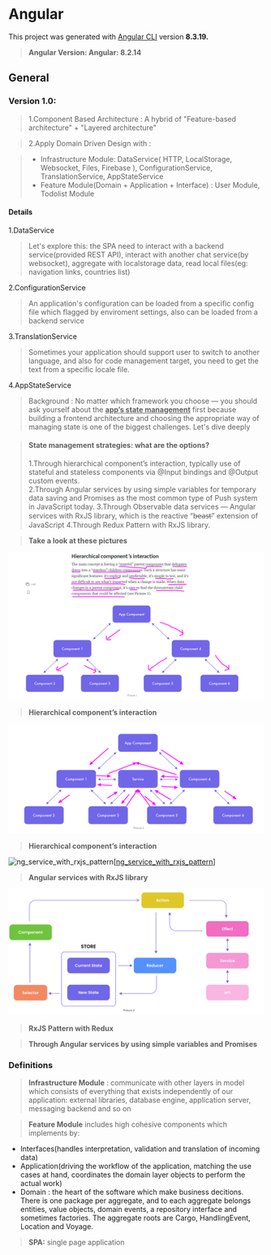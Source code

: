 # Angular

This project was generated with [Angular CLI](https://github.com/angular/angular-cli) version **8.3.19.**

> **Angular Version: Angular: 8.2.14**


## General

### Version 1.0:  

> 1.Component Based Architecture : A hybrid of "Feature-based architecture" + "Layered architecture"

> 2.Apply Domain Driven Design with : 

> - Infrastructure Module: DataService( HTTP, LocalStorage, Websocket, Files, Firebase ), ConfigurationService, TranslationService, AppStateService
> - Feature Module(Domain + Application + Interface) : User Module, Todolist Module

#### Details

1.DataService

> Let's explore this: the SPA need to interact with a backend service(provided REST API), interact with another chat service(by websocket), aggregate with localstorage data, read local files(eg: navigation links, countries list)

2.ConfigurationService

> An application's configuration can be loaded from a specific config file which flagged by enviroment settings, also can be loaded from a backend service

3.TranslationService

> Sometimes your application should support user to switch to another language, and also for code management target, you need to get the text from a specific locale file.


4.AppStateService

> Background : No matter which framework you choose — you should ask yourself about the **<u>app’s state management</u>** first because building a frontend architecture and choosing the appropriate way of managing state is one of the biggest challenges. Let's dive deeply

> #### State management strategies: what are the options? 
> 1.Through hierarchical component’s interaction, typically use of stateful and stateless components via @Input bindings and @Output custom events.  
> 2.Through Angular services by using simple variables for temporary data saving and Promises as the most common type of Push system in JavaScript today. 
> 3.Through Observable data services — Angular services with RxJS library, which is the reactive “b̶e̶a̶s̶t̶” extension of JavaScript
> 4.Through Redux Pattern with RxJS library.

> **Take a look at these pictures**

!['hierarchical component interaction'][hierarchical_component_interaction]

> **Hierarchical component’s interaction**

!['simple-states-through-angular-service'][simple_states_through_angular_service]

> **Hierarchical component’s interaction**


![ng_service_with_rxjs_pattern][[ng_service_with_rxjs_pattern]]

> **Angular services with RxJS library**

!['state-management-with-redux'][state_management_with_redux]

> **RxJS Pattern with Redux**

> **Through Angular services by using simple variables and Promises**

[hierarchical_component_interaction]: ./assets/hierarchical-component-interaction.png
[simple_states_through_angular_service]: /assets/simple-states-through-angular-service.png
[state_management_with_redux]: /assets/state-management-with-redux.png
[ng_service_with_rxjs_pattern]: /assets/ng-service-with-rxjs-pattern.png

### Definitions

> **Infrastructure Module** : communicate with other layers in model which consists of everything that exists independently of our application: external libraries, database engine, application server, messaging backend and so on

> **Feature Module** includes high cohesive components which implements by:
 - Interfaces(handles interpretation, validation and translation of incoming data)
 - Application(driving the workflow of the application, matching the use cases at hand, coordinates the domain layer objects to perform the actual work)
 - Domain : the heart of the software which make business decitions. There is one package per aggregate, and to each aggregate belongs entities, value objects, domain events, a repository interface and sometimes factories. The aggregate roots are Cargo, HandlingEvent, Location and Voyage.

 > **SPA:** single page application